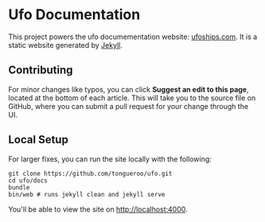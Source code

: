 # Ufo Documentation

This project powers the ufo documementation website: [ufoships.com](http://ufoships.com).  It is a static website generated by [Jekyll](https://jekyllrb.com/).

## Contributing

For minor changes like typos, you can click **Suggest an edit to this page**, located at the bottom of each article. This will take you to the source file on GitHub, where you can submit a pull request for your change through the UI.

## Local Setup

For larger fixes, you can run the site locally with the following:

```
git clone https://github.com/tongueroo/ufo.git
cd ufo/docs
bundle
bin/web # runs jekyll clean and jekyll serve
```

You'll be able to view the site on [http://localhost:4000](http://localhost:4000).
